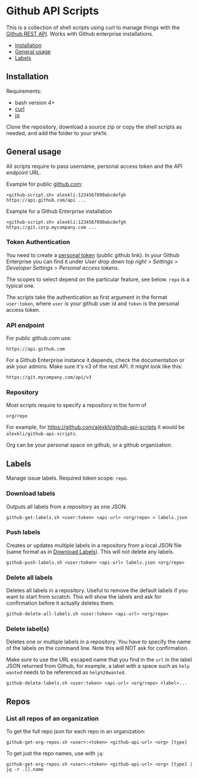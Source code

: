 Github API Scripts
==================

This is a collection of shell scripts using curl to manage things with the [Github REST API](https://developer.github.com/v3/). Works with Github enterprise installations.

* [Installation](#installation)
* [General usage](#general-usage)
* [Labels](#labels)

Installation
------------

Requirements:

* bash version 4+
* [curl](https://curl.haxx.se)
* [jq](https://stedolan.github.io/jq/)

Clone the repository, download a source zip or copy the shell scripts as needed, and add the folder to your `$PATH`.

General usage
-------------

All scripts require to pass username, personal access token and the API endpoint URL.

Example for public [github.com](https://github.com):

```
<github-script.sh> alexkli:1234567890abcdefgh https://api.github.com/api ...
```

Example for a Github Enterprise installation

```
<github-script.sh> alexkli:1234567890abcdefgh https://git.corp.mycompany.com ...
```

### Token Authentication

You need to create a [personal token](https://github.com/settings/tokens) (public github link). In your Github Enterprise you can find it under _User drop down top right_ > _Settings_ > _Developer Settings_ > _Personal access tokens_.

The scopes to select depend on the particular feature, see below. `repo` is a typical one.

The scripts take the authentication as first argument in the format `user:token`, where `user` is your github user id and `token` is the personal access token.

### API endpoint

For public github.com use:

```
https://api.github.com
```

For a Github Enterprise instance it depends, check the documentation or ask your admins. Make sure it's v3 of the rest API. It might look like this:

```
https://git.mycompany.com/api/v3
```

### Repository

Most scripts require to specify a repository in the form of

```
org/repo
```

For example, for <https://github.com/alexkli/github-api-scripts> it would be `alexkli/github-api-scripts`.

Org can be your personal space on github, or a github organization.

Labels
------

Manage issue labels. Required token scope: `repo`.

### Download labels

Outputs all labels from a repository as one JSON.

```
github-get-labels.sh <user:token> <api-url> <org/repo> > labels.json
```

### Push labels

Creates or updates multiple labels in a repository from a local JSON file (same format as in [Download Labels](#download-labels)). This will not delete any labels.

```
github-push-labels.sh <user:token> <api-url> labels.json <org/repo>
```

### Delete all labels

Deletes all labels in a repository. Useful to remove the default labels if you want to start from scratch. This will show the labels and ask for confirmation before it actually deletes them.

```
github-delete-all-labels.sh <user:token> <api-url> <org/repo>
```

### Delete label(s)

Deletes one or multiple labels in a repository. You have to specify the name of the labels on the command line. Note this will NOT ask for confirmation.

Make sure to use the URL escaped name that you find in the `url` in the label JSON returned from Github, for example, a label with a space such as `help wanted` needs to be referenced as `help%20wanted`.

```
github-delete-labels.sh <user:token> <api-url> <org/repo> <label>...
```

Repos
------

### List all repos of an organization

To get the full repo json for each repo in an organization:

```
github-get-org-repos.sh <user>:<token> <github-api-url> <org> [type]
```

To get just the repo names, use with `jq`:

```
github-get-org-repos.sh <user>:<token> <github-api-url> <org> [type] | jq -r .[].name
```